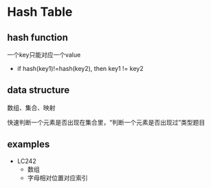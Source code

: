 # Hash Table

## hash function

一个key只能对应一个value

- if hash(key1)!=hash(key2), then key1 != key2

## data structure

数组、集合、映射

快速判断一个元素是否出现在集合里，“判断一个元素是否出现过”类型题目

## examples

- LC242
  - 数组
  - 字母相对位置对应索引